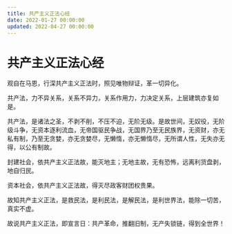 ```yaml
---
title: 共产主义正法心经
date: 2022-01-27 00:00:00
updated: 2022-04-27 00:00:00
---
```


# 共产主义正法心经

观自在马恩，行深共产主义正法时，照见唯物辩证，革一切异化。

共产法，力不异关系，关系不异力，关系作用力，力决定关系，上层建筑亦复如是。

共产法，是诸法之圣，不剥不削，不压不迫，无阶无级。是故世间，无奴役，无阶级斗争，无资本逐利流血，无帝国驱民争战，无国界乃至无民族界，无资财，亦无私有制，乃至无贪婪，亦无贪婪尽，无懒惰，亦无懒惰尽，无所谓人性，无失亦无得，以公有制故。

封建社会，依共产主义正法故，能灭地主；无地主故，无有恐怖，远离利货盘剥，地自归民。

资本社会，依共产主义正法故，得灭尽政客财团权贵果。

故知共产主义正法，是救民法，是利民法，是解民法，是利世界法，能除一切苦，真实不虚。

故说共产主义正法，即宣言日：共产革命，推翻旧制，无产失锁链，得到全世界！

